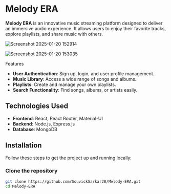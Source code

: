 # Melody ERA

**Melody ERA** is an innovative music streaming platform designed to deliver an immersive audio experience. It allows users to enjoy their favorite tracks, explore playlists, and share music with others.



![Screenshot 2025-01-20 152914](https://github.com/user-attachments/assets/cf594918-86dc-4109-aeb3-a36a3ed116c2)

![Screenshot 2025-01-20 153035](https://github.com/user-attachments/assets/979f1b72-2e5d-4e24-8466-9105f7f8192d)

Features

- **User Authentication**: Sign up, login, and user profile management.
- **Music Library**: Access a wide range of songs and albums.
- **Playlists**: Create and manage your own playlists.
- **Search Functionality**: Find songs, albums, or artists easily.

  
## Technologies Used

- **Frontend**: React, React Router, Material-UI
- **Backend**: Node.js, Express.js
- **Database**: MongoDB


## Installation

Follow these steps to get the project up and running locally:

### Clone the repository

```bash
git clone https://github.com/SouvickSarkar20/Melody-ERA.git
cd Melody-ERA




